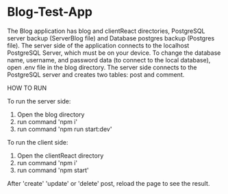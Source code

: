 # Blog-Test-App

The Blog application has blog and clientReact directories, PostgreSQL server backup (ServerBlog file) and Database postgres backup (Postgres file).
The server side of the application connects to the localhost PostgreSQL Server, which must be on your device.
To change the database name, username, and password data (to connect to the local database), open .env file in the blog directory.
The server side connects to the PostgreSQL server and creates two tables: post and comment.

HOW TO RUN  

To run the server side:
1. Open the blog directory
2. run command 'npm i'
3. run command 'npm run start:dev'

To run the client side:
1. Open the clientReact directory
2. run command 'npm i'
3. run command 'npm start'

After 'create' 'update' or 'delete' post, reload the page to see the result.
